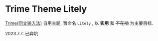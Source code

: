 # Trime Theme Litely

[Trime(同文输入法)](https://github.com/osfans/trime) 自用主题, 暂命名  `Litely` , 以 **实用** 和 <del>不花哨</del> 为主要目标.


2023.7.7: 已弃坑
